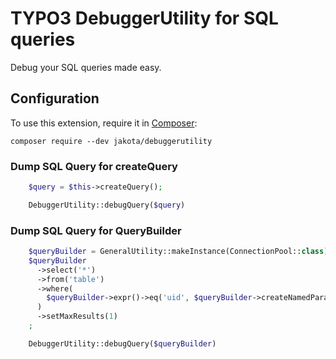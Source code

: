 # TYPO3 DebuggerUtility for SQL queries

Debug your SQL queries made easy.

## Configuration

To use this extension, require it in [Composer](https://getcomposer.org/):

```Shell
composer require --dev jakota/debuggerutility
```

### Dump SQL Query for createQuery

```PHP
    $query = $this->createQuery();

    DebuggerUtility::debugQuery($query)
```

### Dump SQL Query for QueryBuilder

```PHP
    $queryBuilder = GeneralUtility::makeInstance(ConnectionPool::class)->getConnectionForTable('table')->createQueryBuilder();
    $queryBuilder
      ->select('*')
      ->from('table')
      ->where(
        $queryBuilder->expr()->eq('uid', $queryBuilder->createNamedParameter(123)),
      )
      ->setMaxResults(1)
    ;

    DebuggerUtility::debugQuery($queryBuilder)
```
